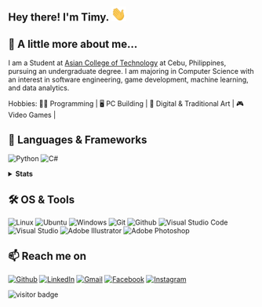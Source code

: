 ## Hey there! I'm Timy. <img src="https://github.com/TimyVillarmia/TimyVillarmia/blob/main/wave.gif" width="30px">
## 📓 A little more about me...
   I am a Student at <a href="https://www.act.edu.ph/">Asian College of Technology</a> at Cebu, Philippines, pursuing an undergraduate degree. I am majoring in Computer Science with an interest in software engineering, game development, machine learning, and data analytics.
 
  Hobbies:
      👨‍💻 Programming |
      🖥️ PC Building |
      🎨 Digital & Traditional Art |
      🎮 Video Games |
      
      
## 👾 Languages & Frameworks
![Python](https://img.shields.io/badge/python-000000?style=for-the-badge&logo=python&logoColor=white)
![C#](https://img.shields.io/badge/c%23-000000.svg?style=for-the-badge&logo=c-sharp&logoColor=white)
<details>
  <summary><b>Stats</b></summary>
  
![Anurag's GitHub stats](https://github-readme-stats.vercel.app/api?username=TimyVillarmia&show_icons=true&theme=dark)
[![Top Langs](https://github-readme-stats.vercel.app/api/top-langs/?username=TimyVillarmia&layout=compact&theme=dark)](https://github.com/TimyVillarmia/github-readme-stats)
  
</details>

## 🛠️ OS & Tools
![Linux](https://img.shields.io/badge/-Linux-000000?logo=Linux&style=for-the-badge&logoColor=white)
![Ubuntu](https://img.shields.io/badge/Ubuntu-000000?style=for-the-badge&logo=ubuntu&logoColor=white)
![Windows](https://img.shields.io/badge/Windows-000000?style=for-the-badge&logo=windows&logoColor=white)
![Git](https://img.shields.io/badge/-Git-000000?logo=Git&style=for-the-badge&logoColor=white)
![Github](https://img.shields.io/badge/-Github-000000?logo=Github&style=for-the-badge&logoColor=white)
![Visual Studio Code](https://img.shields.io/badge/Visual%20Studio%20Code-000000.svg?style=for-the-badge&logo=visual-studio-code&logoColor=white)
![Visual Studio](https://img.shields.io/badge/Visual%20Studio-000000.svg?style=for-the-badge&logo=visual-studio&logoColor=white)
![Adobe Illustrator](https://img.shields.io/badge/adobeillustrator-000000.svg?style=for-the-badge&logo=adobeillustrator&logoColor=white)
![Adobe Photoshop](https://img.shields.io/badge/adobephotoshop-000000.svg?style=for-the-badge&logo=adobephotoshop&logoColor=white)


## 📫 Reach me on

[![Github](https://img.shields.io/badge/-Github-000000?style=for-the-badge&logo=Github&logoColor=white)](https://github.com/TimyVillarmia/)
[![LinkedIn](https://img.shields.io/badge/-LinkedIn-000000?style=for-the-badge&logo=LinkedIn&logoColor=white)](https://www.linkedin.com/in/timyvillarmia/)
[![Gmail](https://img.shields.io/badge/-Gmail-000000?style=for-the-badge&logo=Gmail&logoColor=white)](mailto:timyvillarmia@gmail.com)
[![Facebook](https://img.shields.io/badge/-Facebook-000000?style=for-the-badge&logo=Facebook&logoColor=white)](https://www.facebook.com/Chikirinfu)
[![Instagram](https://img.shields.io/badge/-Instagram-000000?style=for-the-badge&logo=Instagram&logoColor=white)](https://www.instagram.com/ymmtyy_/)


![visitor badge](https://visitor-badge.glitch.me/badge?page_id=TimyVillarmia.visitor-badge&left_color=black&right_color=black&left_text=%20Visitors)





